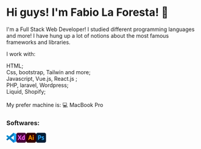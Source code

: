 <h1>Hi guys! I'm Fabio La Foresta! 👋 </h1>
<p>I'm a Full Stack Web Developer! I studied different programming languages and more! I have hung up a lot of notions about the most famous frameworks and libraries.</p>

I work with:

<div>HTML;</div>
<div>Css, bootstrap, Tailwin and more;</div>
<div>Javascript, Vue.js, React.js ;</div>
<div>PHP, laravel, Wordpress;</div>
<div>Liquid, Shopify;</div>

<br>

<div>My prefer machine is: 💻  MacBook Pro </div>


### Softwares:

<img align="left" alt="Visual Studio Code" width="26px" src="https://raw.githubusercontent.com/github/explore/80688e429a7d4ef2fca1e82350fe8e3517d3494d/topics/visual-studio-code/visual-studio-code.png" />

<a href="https://www.adobe.com/products/xd.html" target="_blank"> <img align="left" alt="XD" width="26px" src="https://github.com/Aakarsh-B/trying-repos/blob/master/adobexd.png?raw=true"/> </a> 

<a href="https://www.adobe.com/in/products/illustrator.html" target="_blank"> <img align="left" alt="Illustrator" width="26px" src="https://github.com/Aakarsh-B/trying-repos/blob/master/illustrator.png?raw=true"/> </a> 

<a href="https://www.photoshop.com/en" target="_blank"> <img align="left" alt="Photoshop" width="26px" src="https://github.com/Aakarsh-B/trying-repos/blob/master/photoshop.png?raw=true"/> </a>
